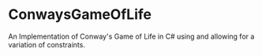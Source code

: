 ConwaysGameOfLife
=================

An Implementation of Conway's Game of Life in C# using and allowing for a variation of constraints.
